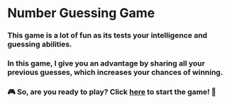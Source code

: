﻿# Number Guessing Game


### This game is a lot of fun as its tests your intelligence and guessing abilities.

### In this game, I give you an advantage by sharing all your previous guesses, which increases your chances of winning.

### 🎮 So, are you ready to play? Click [here](https://nidhibhamoriya.github.io/Number_Guessing_Game_Proj10/) to start the game! 🚀




